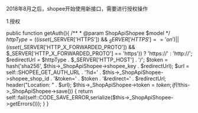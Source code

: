 2018年8月之后，shopee开始使用新接口，需要进行授权操作

1.授权

public function getAuth(){
    /**
     * @param ShopApiShopee $model
     */
    $httpType = ((isset($_SERVER['HTTPS']) && $_SERVER['HTTPS'] == 'on') || (isset($_SERVER['HTTP_X_FORWARDED_PROTO']) && $_SERVER['HTTP_X_FORWARDED_PROTO'] == 'https'))
        ? 'https://' : 'http://';
    $redirectUrl = $httpType . $_SERVER['HTTP_HOST'] . '/';
    $token = hash('sha256', $this->_ShopApiShopee->shopee_key . $redirectUrl);
    $url = self::SHOPEE_GET_AUTH_URL
        . '?id=' . $this->_ShopApiShopee->shopee_shop_id
        . '&token=' . $token
        . '&redirect=' . $redirectUrl;
    header("Location: " . $url);
    $this->_ShopApiShopee->token = $token;
    if (!$this->_ShopApiShopee->save()) {
        return self::fail(self::CODE_SAVE_ERROR,serialize($this->_ShopApiShopee->getErrors()));
    }
}

